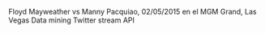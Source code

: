 Floyd Mayweather vs Manny Pacquiao, 02/05/2015 en el MGM Grand, Las Vegas
Data mining Twitter stream API
